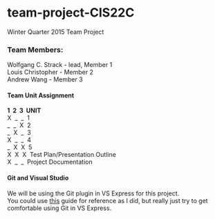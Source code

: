 # team-project-CIS22C
Winter Quarter 2015 Team Project
### Team Members:
<p>Wolfgang C. Strack - lead, Member 1<br/>
Louis Christopher - Member 2<br>
Andrew Wang - Member 3</p>

<h4>Team Unit Assignment</h4>
<p>
<strong>1 &nbsp;2 &nbsp;3  &nbsp;UNIT</strong><br/>
 X &nbsp;_ &nbsp;_  &nbsp;1<br/>
 _ &nbsp;_ &nbsp;X  &nbsp;2<br/>
 _ &nbsp;X &nbsp;_  &nbsp;3<br/>
 X &nbsp;_ &nbsp;_  &nbsp;4<br/>
 _ &nbsp;X &nbsp;X  &nbsp;5<br/>
 X &nbsp;X &nbsp;X  &nbsp;Test Plan/Presentation Outline<br/>
 X &nbsp;_ &nbsp;_  &nbsp;Project Documentation<br/>
</p>

<h4>Git and Visual Studio</h4>
<p>We will be using the Git plugin in VS Express for this project.<br/>
You could use <a href="https://msdn.microsoft.com/en-us/library/hh850437.aspx">this</a> guide for reference as I did, but really just try to get comfortable using Git in VS Express.</p>
